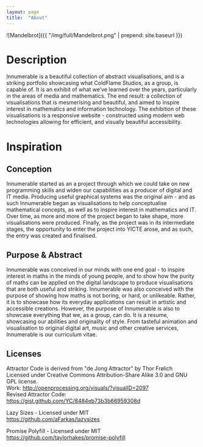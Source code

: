 ```yaml
---
layout: page
title:  "About"
---
```

![Mandelbrot]({{ "/img/full/Mandelbrot.png" | prepend: site.baseurl }})

Description
===========
Innumerable is a beautiful collection of abstract visualisations, and is a striking portfolio showcasing what ColdFlame Studios, as a group, is capable of. It is an exhibit of what we’ve learned over the years, particularly in the areas of media and mathematics. The end result: a collection of visualisations that is mesmerising and beautiful, and aimed to inspire interest in mathematics and information technology. 
The exhibition of these visualisations is a responsive website - constructed using modern web technologies allowing for efficient, and visually beautiful accessibility. 

Inspiration
===========

Conception
----------
Innumerable started as an a project through which we could take on new programming skills and widen our capabilities as a producer of digital and IT media. Producing useful graphical systems was the original aim - and as such Innumerable began as visualisations to help conceptualise mathematical concepts, as well as to inspire interest in mathematics and IT. Over time, as more and more of the project began to take shape, more visualisations were produced. Finally, as the project was in its intermediate stages, the opportunity to enter the project into YICTE arose, and as such, the entry was created and finalised. 

Purpose & Abstract
----------

Innumerable was conceived in our minds with one end goal - to inspire interest in maths in the minds of young people, and to show how the purity of maths can be applied on the digital landscape to produce visualisations that are both useful and striking. 
Innumerable was also conceived with the purpose of showing how maths is not boring, or hard, or unlikeable. Rather, it is to showcase how its everyday applications can result in artistic and accessible creations. 
However, the purpose of Innumerable is also to showcase everything that we, as a group, can do. It is a resume, showcasing our abilities and originality of style. From tasteful animation and visualisation to original digital art, music and other creative services, Innumerable is our curriculum vitae. 

Licenses
---------
Attractor Code is derived from "de Jong Attractor" by Thor Frølich  
Licensed under Creative Commons Attribution-Share Alike 3.0 and GNU GPL license.  
Work: http://openprocessing.org/visuals/?visualID=2097  
Revised Attractor Code: https://gist.github.com/YC/8484eb73b3b66959308d  

Lazy Sizes - Licensed under MIT  
https://github.com/aFarkas/lazysizes  

Promise Polyfill - Licensed under MIT  
https://github.com/taylorhakes/promise-polyfill